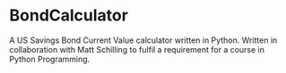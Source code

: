 # BondCalculator
A US Savings Bond Current Value calculator written in Python.
Written in collaboration with Matt Schilling to fulfil a requirement for a course in Python Programming.

